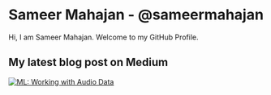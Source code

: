 # Sameer Mahajan - @sameermahajan

Hi, I am Sameer Mahajan. Welcome to my GitHub Profile.

## My latest blog post on Medium
<a target="_blank" href="https://github-readme-medium-recent-article.vercel.app/medium/@sameermahajan/1"><img src="https://github-readme-medium-recent-article.vercel.app/medium/@sameermahajan/1" alt="ML: Working with Audio Data"> 
